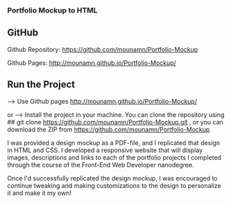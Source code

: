 ### Portfolio Mockup to HTML

## GitHub

Github Repository: https://github.com/mounamn/Portfolio-Mockup

Github Pages: http://mounamn.github.io/Portfolio-Mockup/

## Run the Project

--> Use Github pages http://mounamn.github.io/Portfolio-Mockup/

or
--> Install the project in your machine. You can clone the repository using ## git clone https://github.com/mounamn/Portfolio-Mockup.git , 
or you can download the ZIP from https://github.com/mounamn/Portfolio-Mockup

I was provided a design mockup as a PDF-file, and I replicated that design in HTML and CSS. 
I developed a responsive website that will display images, descriptions and links to each of the portfolio projects I completed through the course of the Front-End Web Developer nanodegree.

Once I'd successfully replicated the design mockup, I was encouraged to continue tweaking and making customizations to the design to personalize it and make it my own! 